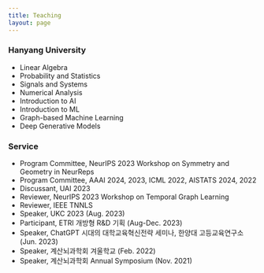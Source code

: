 ```yaml
---
title: Teaching
layout: page
---
```


<h3>Hanyang University</h3>
<ul>
<li>Linear Algebra</li>
<li>Probability and Statistics</li>
<li>Signals and Systems</li>
<li>Numerical Analysis</li>
<li>Introduction to AI</li>
<li>Introduction to ML</li>
<li>Graph-based Machine Learning</li>
<li>Deep Generative Models</li>
</ul>

<h3>Service</h3>
<ul>
<li>Program Committee, NeurIPS 2023 Workshop on Symmetry and Geometry in NeurReps</li>
<li>Program Committee, AAAI 2024, 2023, ICML 2022, AISTATS 2024, 2022</li>
<li>Discussant, UAI 2023</li>
<li>Reviewer, NeurIPS 2023 Workshop on Temporal Graph Learning</li>
<li>Reviewer, IEEE TNNLS</li>
<li>Speaker, UKC 2023 (Aug. 2023)</li>
<li>Participant, ETRI 개방형 R&D 기획 (Aug-Dec. 2023)</li>
<li>Speaker, ChatGPT 시대의 대학교육혁신전략 세미나, 한양대 고등교육연구소 (Jun. 2023)</li>
<li>Speaker, 계산뇌과학회 겨울학교 (Feb. 2022)</li>
<li>Speaker, 계산뇌과학회 Annual Symposium (Nov. 2021)</li>
</ul>
